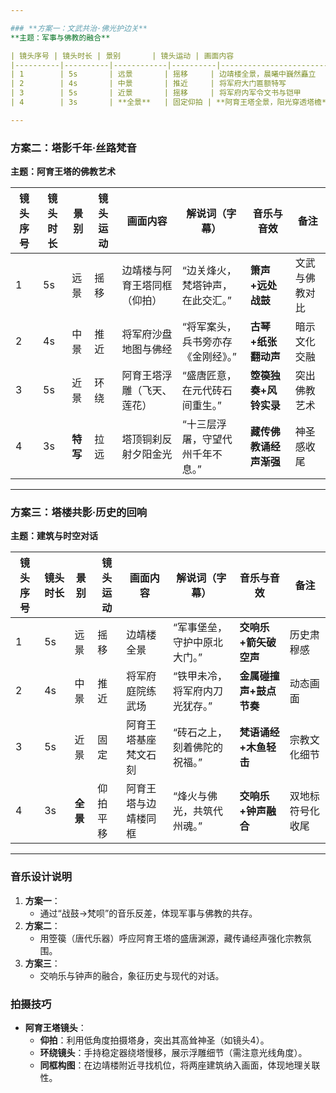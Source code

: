 ```yaml
---

### **方案一：文武共治·佛光护边关**  
**主题：军事与佛教的融合**  

| 镜头序号 | 镜头时长 | 景别       | 镜头运动 | 画面内容                     | 解说词（字幕）                     | 音乐与音效                     | 备注               |
|----------|----------|------------|----------|------------------------------|------------------------------------|----------------------------|--------------------|
| 1        | 5s       | 远景       | 摇移     | 边靖楼全景，晨曦中巍然矗立   | “边靖楼，明代军事智慧的巅峰之作。” | **恢弘交响乐+战鼓声**       | 强调军事威严       |
| 2        | 4s       | 中景       | 推近     | 将军府大门匾额特写           | “将军府，镇守雁门的指挥中枢。”     | **低沉的弦乐+马蹄声**       | 历史场景还原       |
| 3        | 5s       | 近景       | 摇移     | 将军府内军令文书与铠甲       | “一纸军令，牵动塞北烽烟。”         | **紧张的马嘶声+号角声**     | 增强战争紧迫感     |
| 4        | 3s       | **全景**   | 固定仰拍 | **阿育王塔全景，阳光穿透塔檐** | “文武之外，佛光庇佑代州安宁。”     | **梵呗吟唱+空灵风铃声**     | 佛教元素点睛       |

---
```


### **方案二：塔影千年·丝路梵音**  
**主题：阿育王塔的佛教艺术**  

| 镜头序号 | 镜头时长 | 景别       | 镜头运动 | 画面内容                     | 解说词（字幕）                     | 音乐与音效                     | 备注               |
|----------|----------|------------|----------|------------------------------|------------------------------------|----------------------------|--------------------|
| 1        | 5s       | 远景       | 摇移     | 边靖楼与阿育王塔同框（仰拍） | “边关烽火，梵塔钟声，在此交汇。”   | **箫声+远处战鼓**           | 文武与佛教对比     |
| 2        | 4s       | 中景       | 推近     | 将军府沙盘地图与佛经         | “将军案头，兵书旁亦存《金刚经》。” | **古琴+纸张翻动声**         | 暗示文化交融       |
| 3        | 5s       | 近景       | 环绕     | 阿育王塔浮雕（飞天、莲花）   | “盛唐匠意，在元代砖石间重生。”     | **箜篌独奏+风铃实录**       | 突出佛教艺术       |
| 4        | 3s       | **特写**   | 拉远     | 塔顶铜刹反射夕阳金光         | “十三层浮屠，守望代州千年不息。”   | **藏传佛教诵经声渐强**      | 神圣感收尾         |

---

### **方案三：塔楼共影·历史的回响**  
**主题：建筑与时空对话**  

| 镜头序号 | 镜头时长 | 景别       | 镜头运动 | 画面内容                     | 解说词（字幕）                     | 音乐与音效                     | 备注               |
|----------|----------|------------|----------|------------------------------|------------------------------------|----------------------------|--------------------|
| 1        | 5s       | 远景       | 摇移     | 边靖楼全景                   | “军事堡垒，守护中原北大门。”       | **交响乐+箭矢破空声**       | 历史肃穆感         |
| 2        | 4s       | 中景       | 推近     | 将军府庭院练武场             | “铁甲未冷，将军府内刀光犹存。”     | **金属碰撞声+鼓点节奏**     | 动态画面           |
| 3        | 5s       | 近景       | 固定     | 阿育王塔基座梵文石刻         | “砖石之上，刻着佛陀的祝福。”       | **梵语诵经+木鱼轻击**       | 宗教文化细节       |
| 4        | 3s       | **全景**   | 仰拍平移 | 阿育王塔与边靖楼同框         | “烽火与佛光，共筑代州魂。”         | **交响乐+钟声融合**         | 双地标符号化收尾   |

---

### **音乐设计说明**  
1. **方案一**：  
   - 通过“战鼓→梵呗”的音乐反差，体现军事与佛教的共存。  
2. **方案二**：  
   - 用箜篌（唐代乐器）呼应阿育王塔的盛唐渊源，藏传诵经声强化宗教氛围。  
3. **方案三**：  
   - 交响乐与钟声的融合，象征历史与现代的对话。  

### **拍摄技巧**  
- **阿育王塔镜头**：  
  - **仰拍**：利用低角度拍摄塔身，突出其高耸神圣（如镜头4）。  
  - **环绕镜头**：手持稳定器绕塔慢移，展示浮雕细节（需注意光线角度）。  
  - **同框构图**：在边靖楼附近寻找机位，将两座建筑纳入画面，体现地理关联性。  
